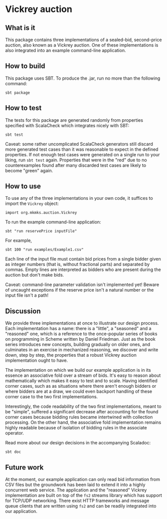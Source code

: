 Vickrey auction
===============

What is it
----------

This package contains three implementations of a sealed-bid, second-price
auction, also known as a Vickrey auction. One of these implementations is also
integrated into an example command-line application.

How to build
------------

This package uses SBT. To produce the .jar, run no more than the following
command:

	sbt package

How to test
-----------

The tests for this package are generated randomly from properties specified with
ScalaCheck which integrates nicely with SBT:

	sbt test

Caveat: some rather uncomplicated ScalaCheck generators still discard more
generated test cases than it was reasonable to expect in the defined
properties. If not enough test cases were generated on a single run to your
liking, run `sbt test` again. Properties that were in the "red" due to no
counterexamples found after many discarded test cases are likely to become
"green" again.

How to use
----------

To use any of the three implementations in your own code, it suffices to import
the `Vickrey` object:

	import org.mkmks.auction.Vickrey

To run the example command-line application: 

	sbt "run reservePrice inputFile"
	
For example,

	sbt 100 "run examples/Example1.csv"

Each line of the input file must contain bid prices from a single bidder given
as integer numbers (that is, without fractional parts) and separated by
commas. Empty lines are interpreted as bidders who are present during the
auction but don't make bids.

Caveat: command-line parameter validation isn't implemented yet! Beware of
uncaught exceptions if the reserve price isn't a natural number or the input
file isn't a path!

Discussion
----------

We provide three implementations at once to illustrate our design process. Each
implementation has a name: there is a "little", a "seasoned" and a "reasoned"
one, which is a reference to the once-popular series of books on programming in
Scheme written by Daniel Friedman. Just as the book series introduces new
concepts, building gradually on older ones, and culminates in an exercise in
mechanized reasoning, we discover and write down, step by step, the properties
that a robust Vickrey auction implementation ought to have.

The implementation on which we build our example application is in its essence
an associative fold over a stream of bids. It's easy to reason about
mathematically which makes it easy to test and to scale. Having identified
corner cases, such as as situations where there aren't enough bidders or where
bidders are at a draw, we could even backport handling of these corner case to
the two first implementations.

Interestingly, the code readability of the two first implementations, meant to
be "simple", suffered a significant decrease after accounting for the found
corner cases because bidding rules became intertwined with collection
processing. On the other hand, the associative fold implementation remains
highly readable because of isolation of bidding rules in the associate operator.

Read more about our design decisions in the accompanying Scaladoc:

	sbt doc

Future work
-----------

At the moment, our example application can only read bid information from CSV
files but the groundwork has been laid to extend it into a highly concurrent web
service. The application and the "reasoned" Vickrey implementation are built on
top of the `fs2` streams library which has support for TCP/UDP networking. There
exist HTTP frameworks and message queue clients that are written using `fs2` and
can be readily integrated into our application.
